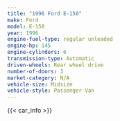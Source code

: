 ```yaml
---
title: "1996 Ford E-150"
make: Ford
model: E-150
year: 1996
engine-fuel-type: regular unleaded
engine-hp: 145
engine-cylinders: 6
transmission-type: Automatic
driven-wheels: Rear wheel drive
number-of-doors: 3
market-category: N/A
vehicle-size: Midsize
vehicle-style: Passenger Van
---
```


{{< car_info >}}
